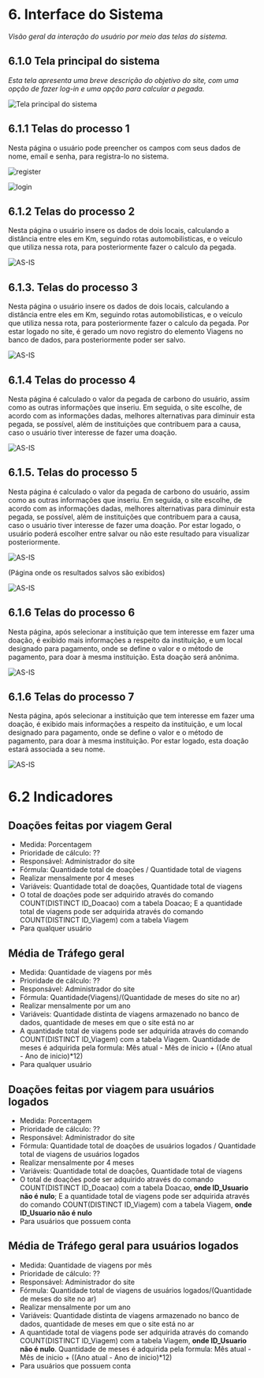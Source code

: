 
# 6. Interface do Sistema

_Visão geral da interação do usuário por meio das telas do sistema._

## 6.1.0 Tela principal do sistema

_Esta tela apresenta uma breve descrição do objetivo do site, com uma opção de fazer log-in e uma opção para calcular a pegada._

![`Tela principal do sistema`](images/tela_home.png)


## 6.1.1 Telas do processo 1

Nesta página o usuário pode preencher os campos com seus dados de nome, email e senha, para registra-lo no sistema.

![register](./images/tela_registro.png)

![login](./images/tela_login.png)

## 6.1.2 Telas do processo 2

Nesta página o usuário insere os dados de dois locais, calculando a distância entre eles em Km, seguindo rotas automobilisticas, e o veículo que utiliza nessa rota, para posteriormente fazer o calculo da pegada.

![AS-IS](./images/tela_calculoSL.png)

## 6.1.3. Telas do processo 3

Nesta página o usuário insere os dados de dois locais, calculando a distância entre eles em Km, seguindo rotas automobilisticas, e o veículo que utiliza nessa rota, para posteriormente fazer o calculo da pegada. Por estar logado no site, é gerado um novo registro do elemento Viagens no banco de dados, para posteriormente poder ser salvo.

![AS-IS](./images/tela_calculoCL.png)

## 6.1.4 Telas do processo 4

Nesta página é calculado o valor da pegada de carbono do usuário, assim como as outras informações que inseriu. Em seguida, o site escolhe, de acordo com as informações dadas, melhores alternativas para diminuir esta pegada, se possível, além de instituições que contribuem para a causa, caso o usuário tiver interesse de fazer uma doação.

![AS-IS](./images/tela_resultadoSL.png)

## 6.1.5. Telas do processo 5

Nesta página é calculado o valor da pegada de carbono do usuário, assim como as outras informações que inseriu. Em seguida, o site escolhe, de acordo com as informações dadas, melhores alternativas para diminuir esta pegada, se possível, além de instituições que contribuem para a causa, caso o usuário tiver interesse de fazer uma doação. Por estar logado, o usuário poderá escolher entre salvar ou não este resultado para visualizar posteriormente.

![AS-IS](./images/tela_resultadoCL.png)

(Página onde os resultados salvos são exibidos)

![AS-IS](./images/tela_ressalvos.png)

## 6.1.6 Telas do processo 6

Nesta página, após selecionar a instituição que tem interesse em fazer uma doação, é exibido mais informações a respeito da instituição, e um local designado para pagamento, onde se define o valor e o método de pagamento, para doar à mesma instituição. Esta doação será anônima.

![AS-IS](./images/tela_doarSL.png)

## 6.1.6 Telas do processo 7

Nesta página, após selecionar a instituição que tem interesse em fazer uma doação, é exibido mais informações a respeito da instituição, e um local designado para pagamento, onde se define o valor e o método de pagamento, para doar à mesma instituição. Por estar logado, esta doação estará associada a seu nome.

![AS-IS](./images/tela_doar.png)

# 6.2 Indicadores

## Doações feitas por viagem Geral
- Medida: Porcentagem
- Prioridade de cálculo: ??
- Responsável: Administrador do site
- Fórmula: Quantidade total de doações / Quantidade total de viagens
- Realizar mensalmente por 4 meses
- Variáveis: Quantidade total de doações, Quantidade total de viagens
- O total de doações pode ser adquirido através do comando COUNT(DISTINCT ID_Doacao) com a tabela Doacao; E a quantidade total de viagens pode ser adquirida através do comando COUNT(DISTINCT ID_Viagem) com a tabela Viagem
- Para qualquer usuário

## Média de Tráfego geral
- Medida: Quantidade de viagens por mês
- Prioridade de cálculo: ??
- Responsável: Administrador do site
- Fórmula: Quantidade(Viagens)/(Quantidade de meses do site no ar)
- Realizar mensalmente por um ano
- Variáveis: Quantidade distinta de viagens armazenado no banco de dados, quantidade de meses em que o site está no ar
- A quantidade total de viagens pode ser adquirida através do comando COUNT(DISTINCT ID_Viagem) com a tabela Viagem. Quantidade de meses é adquirida pela formula: Mês atual - Mês de inicio + ((Ano atual - Ano de inicio)*12)
- Para qualquer usuário

## Doações feitas por viagem para usuários logados
- Medida: Porcentagem
- Prioridade de cálculo: ??
- Responsável: Administrador do site
- Fórmula: Quantidade total de doações de usuários logados / Quantidade total de viagens de usuários logados
- Realizar mensalmente por 4 meses
- Variáveis: Quantidade total de doações, Quantidade total de viagens
- O total de doações pode ser adquirido através do comando COUNT(DISTINCT ID_Doacao) com a tabela Doacao, **onde ID_Usuario não é nulo**; E a quantidade total de viagens pode ser adquirida através do comando COUNT(DISTINCT ID_Viagem) com a tabela Viagem, **onde ID_Usuario não é nulo**
- Para usuários que possuem conta

## Média de Tráfego geral para usuários logados
- Medida: Quantidade de viagens por mês
- Prioridade de cálculo: ??
- Responsável: Administrador do site
- Fórmula: Quantidade total de viagens de usuários logados/(Quantidade de meses do site no ar)
- Realizar mensalmente por um ano
- Variáveis: Quantidade distinta de viagens armazenado no banco de dados, quantidade de meses em que o site está no ar
- A quantidade total de viagens pode ser adquirida através do comando COUNT(DISTINCT ID_Viagem) com a tabela Viagem, **onde ID_Usuario não é nulo**. Quantidade de meses é adquirida pela formula: Mês atual - Mês de inicio + ((Ano atual - Ano de inicio)*12)
- Para usuários que possuem conta 

